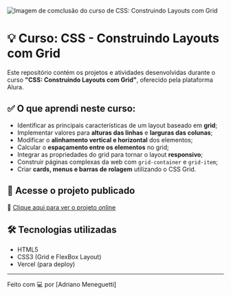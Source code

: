 ![Imagem de comclusão do curso de CSS: Construindo Layouts com Grid](https://i.imgur.com/detoSRr.png)

# 💡 Curso: CSS - Construindo Layouts com Grid

Este repositório contém os projetos e atividades desenvolvidas durante o curso **"CSS: Construindo Layouts com Grid"**, oferecido pela plataforma Alura.

## ✅ O que aprendi neste curso:

- Identificar as principais características de um layout baseado em **grid**;
- Implementar valores para **alturas das linhas** e **larguras das colunas**;
- Modificar o **alinhamento vertical e horizontal** dos elementos;
- Calcular o **espaçamento entre os elementos** no grid;
- Integrar as propriedades do grid para tornar o layout **responsivo**;
- Construir páginas complexas da web com `grid-container` e `grid-item`;
- Criar **cards, menus e barras de rolagem** utilizando o CSS Grid.

## 🚀 Acesse o projeto publicado

🔗 [Clique aqui para ver o projeto online](https://seu-projeto.vercel.app)

## 🛠️ Tecnologias utilizadas

- HTML5
- CSS3 (Grid e FlexBox Layout)
- Vercel (para deploy)

---

Feito com 💻 por [Adriano Meneguetti]
